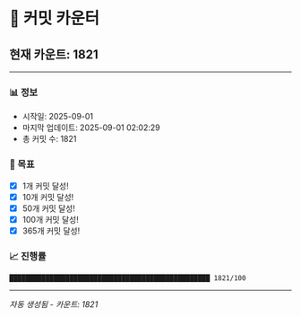 # 🔢 커밋 카운터

## 현재 카운트: 1821

---

### 📊 정보
- 시작일: 2025-09-01
- 마지막 업데이트: 2025-09-01 02:02:29
- 총 커밋 수: 1821

### 🎯 목표
- [x] 1개 커밋 달성!
- [x] 10개 커밋 달성!
- [x] 50개 커밋 달성!
- [x] 100개 커밋 달성!
- [x] 365개 커밋 달성!

### 📈 진행률
```
██████████████████████████████████████████████████ 1821/100
```

---
*자동 생성됨 - 카운트: 1821*
